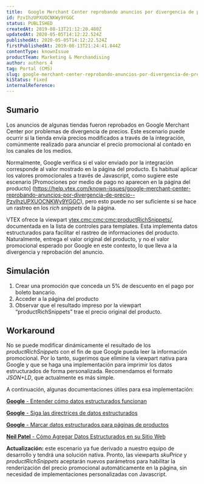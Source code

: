 ```yaml
---
title:  Google Merchant Center reprobando anuncios por divergencia de precio
id: PzvIhzUPXUOCNKWy9YGGC
status: PUBLISHED
createdAt: 2019-08-13T21:12:20.480Z
updatedAt: 2020-05-05T14:12:22.524Z
publishedAt: 2020-05-05T14:12:22.524Z
firstPublishedAt: 2019-08-13T21:24:41.844Z
contentType: knownIssue
productTeam: Marketing & Merchandising
author: authors_4
tag: Portal (CMS)
slug: google-merchant-center-reprobando-anuncios-por-divergencia-de-precio
kiStatus: Fixed
internalReference: 
---
```


## Sumario

Los anuncios de algunas tiendas fueron reprobados en Google Merchant Center por problemas de divergencia de precios. Este escenario puede ocurrir si la tienda envía precios modificados a través de la integración, comúnmente realizado para anunciar el precio promocional al contado en los canales de los medios.

Normalmente, Google verifica si el valor enviado por la integración corresponde al valor mostrado en la página del producto. Es habitual aplicar los valores promocionales a través de Javascript, como sugiere este escenario [Promociones por medio de pago no aparecen en la página del producto] (https://help.vtex.com/known-issues/google-merchant-center-reprobando-anuncios-por-divergencia-de-precio--PzvIhzUPXUOCNKWy9YGGC), pero esto puede no ser suficiente si se hace un rastreo en los _rich snippets_ de la página.

VTEX ofrece la viewpart <vtex.cmc:cmc:cmc:productRichSnippets/>, documentada en la lista de controles para templates. Esta implementa datos estructurados para facilitar el rastreo de informaciones del producto. Naturalmente, entrega el valor original del producto, y no el valor promocional esperado por Google en este contexto, lo que lleva a la divergencia y reprobación del anuncio.

## Simulación


1.  Crear una promoción que conceda un 5% de descuento en el pago por boleto bancario.
2.  Acceder a la página del producto
3.  Observar que el resultado impreso por la viewpart “productRichSnippets”  trae el precio original del producto.

## Workaround

No se puede modificar dinámicamente el resultado de los _productRichSnippets_ con el fin de que Google pueda leer la información promocional. Por lo tanto, sugerimos que elimine la viewpart nativa para Google y que se haga una implementación para imprimir los datos estructurados de forma personalizada. Recomendamos el formato _JSON+LD_, que actualmente es más simple.

A continuación, algunas documentaciones útiles para esa implementación:

[**Google**  - Entender cómo datos estructurados funcionan](https://developers.google.com/search/docs/guides/intro-structured-data) 

[**Google**  - Siga las directrices de datos estructurados](https://developers.google.com/search/docs/guides/sd-policies) 

[**Google**  - Marcar datos estructurados para páginas de productos](https://developers.google.com/search/docs/data-types/product)

[**Neil Patel**  - Cómo Agregar Datos Estructurados en su Sitio Web](https://neilpatel.com/es/blog/datos-estructurados/)

**Actualización:** este escenario ya fue derivado a nuestro equipo de desarrollo y tendrá una solución nativa. Pronto, las viewparts _skuPrice_ y _productRichSnippets_ aceptarán nuevos parámetros para habilitar la renderización del precio promocional automáticamente en la página, sin necesidad de implementaciones personalizadas con Javascript.

